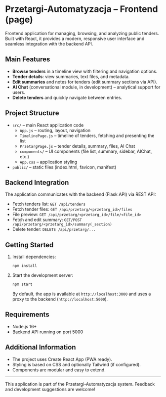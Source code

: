 # Przetargi-Automatyzacja – Frontend (page)

Frontend application for managing, browsing, and analyzing public tenders. Built with React, it provides a modern, responsive user interface and seamless integration with the backend API.

## Main Features
- **Browse tenders** in a timeline view with filtering and navigation options.
- **Tender details**: view summaries, text files, and metadata.
- **Edit summaries** and notes for tenders (edit summary sections via API).
- **AI Chat** (conversational module, in development) – analytical support for users.
- **Delete tenders** and quickly navigate between entries.

## Project Structure
- `src/` – main React application code
  - `App.js` – routing, layout, navigation
  - `TimelinePage.js` – timeline of tenders, fetching and presenting the list
  - `PrzetargPage.js` – tender details, summary, files, AI Chat
  - `components/` – UI components (file list, summary, sidebar, AIChat, etc.)
  - `App.css` – application styling
- `public/` – static files (index.html, favicon, manifest)

## Backend Integration
The application communicates with the backend (Flask API) via REST API:
- Fetch tenders list: `GET /api/tenders`
- Fetch tender files: `GET /api/przetarg/<przetarg_id>/files`
- File preview: `GET /api/przetarg/<przetarg_id>/file/<file_id>`
- Fetch and edit summary: `GET/POST /api/przetarg/<przetarg_id>/summary(_section)`
- Delete tender: `DELETE /api/przetarg/...`

## Getting Started
1. Install dependencies:
   ```bash
   npm install
   ```
2. Start the development server:
   ```bash
   npm start
   ```
   By default, the app is available at `http://localhost:3000` and uses a proxy to the backend (`http://localhost:5000`).

## Requirements
- Node.js 16+
- Backend API running on port 5000

## Additional Information
- The project uses Create React App (PWA ready).
- Styling is based on CSS and optionally Tailwind (if configured).
- Components are modular and easy to extend.

---
This application is part of the Przetargi-Automatyzacja system. Feedback and development suggestions are welcome! 